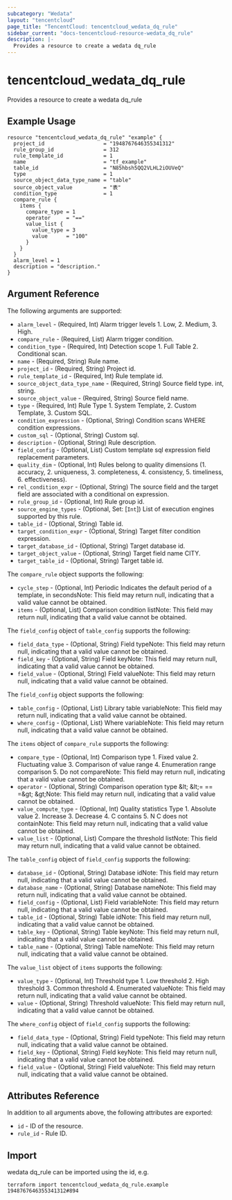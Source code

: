 ```yaml
---
subcategory: "Wedata"
layout: "tencentcloud"
page_title: "TencentCloud: tencentcloud_wedata_dq_rule"
sidebar_current: "docs-tencentcloud-resource-wedata_dq_rule"
description: |-
  Provides a resource to create a wedata dq_rule
---
```


# tencentcloud_wedata_dq_rule

Provides a resource to create a wedata dq_rule

## Example Usage

```hcl
resource "tencentcloud_wedata_dq_rule" "example" {
  project_id                   = "1948767646355341312"
  rule_group_id                = 312
  rule_template_id             = 1
  name                         = "tf_example"
  table_id                     = "N85hbsh5QQ2VLHL2iOUVeQ"
  type                         = 1
  source_object_data_type_name = "table"
  source_object_value          = "表"
  condition_type               = 1
  compare_rule {
    items {
      compare_type = 1
      operator     = "=="
      value_list {
        value_type = 3
        value      = "100"
      }
    }
  }
  alarm_level = 1
  description = "description."
}
```

## Argument Reference

The following arguments are supported:

* `alarm_level` - (Required, Int) Alarm trigger levels 1. Low, 2. Medium, 3. High.
* `compare_rule` - (Required, List) Alarm trigger condition.
* `condition_type` - (Required, Int) Detection scope 1. Full Table 2. Conditional scan.
* `name` - (Required, String) Rule name.
* `project_id` - (Required, String) Project id.
* `rule_template_id` - (Required, Int) Rule template id.
* `source_object_data_type_name` - (Required, String) Source field type. int, string.
* `source_object_value` - (Required, String) Source field name.
* `type` - (Required, Int) Rule Type 1. System Template, 2. Custom Template, 3. Custom SQL.
* `condition_expression` - (Optional, String) Condition scans WHERE condition expressions.
* `custom_sql` - (Optional, String) Custom sql.
* `description` - (Optional, String) Rule description.
* `field_config` - (Optional, List) Custom template sql expression field replacement parameters.
* `quality_dim` - (Optional, Int) Rules belong to quality dimensions (1. accuracy, 2. uniqueness, 3. completeness, 4. consistency, 5. timeliness, 6. effectiveness).
* `rel_condition_expr` - (Optional, String) The source field and the target field are associated with a conditional on expression.
* `rule_group_id` - (Optional, Int) Rule group id.
* `source_engine_types` - (Optional, Set: [`Int`]) List of execution engines supported by this rule.
* `table_id` - (Optional, String) Table id.
* `target_condition_expr` - (Optional, String) Target filter condition expression.
* `target_database_id` - (Optional, String) Target database id.
* `target_object_value` - (Optional, String) Target field name  CITY.
* `target_table_id` - (Optional, String) Target table id.

The `compare_rule` object supports the following:

* `cycle_step` - (Optional, Int) Periodic Indicates the default period of a template, in secondsNote: This field may return null, indicating that a valid value cannot be obtained.
* `items` - (Optional, List) Comparison condition listNote: This field may return null, indicating that a valid value cannot be obtained.

The `field_config` object of `table_config` supports the following:

* `field_data_type` - (Optional, String) Field typeNote: This field may return null, indicating that a valid value cannot be obtained.
* `field_key` - (Optional, String) Field keyNote: This field may return null, indicating that a valid value cannot be obtained.
* `field_value` - (Optional, String) Field valueNote: This field may return null, indicating that a valid value cannot be obtained.

The `field_config` object supports the following:

* `table_config` - (Optional, List) Library table variableNote: This field may return null, indicating that a valid value cannot be obtained.
* `where_config` - (Optional, List) Where variableNote: This field may return null, indicating that a valid value cannot be obtained.

The `items` object of `compare_rule` supports the following:

* `compare_type` - (Optional, Int) Comparison type 1. Fixed value 2. Fluctuating value 3. Comparison of value range 4. Enumeration range comparison 5. Do not compareNote: This field may return null, indicating that a valid value cannot be obtained.
* `operator` - (Optional, String) Comparison operation type &amp;lt; &amp;lt;= == =&amp;gt; &amp;gt;Note: This field may return null, indicating that a valid value cannot be obtained.
* `value_compute_type` - (Optional, Int) Quality statistics Type 1. Absolute value 2. Increase 3. Decrease 4. C contains 5. N C does not containNote: This field may return null, indicating that a valid value cannot be obtained.
* `value_list` - (Optional, List) Compare the threshold listNote: This field may return null, indicating that a valid value cannot be obtained.

The `table_config` object of `field_config` supports the following:

* `database_id` - (Optional, String) Database idNote: This field may return null, indicating that a valid value cannot be obtained.
* `database_name` - (Optional, String) Database nameNote: This field may return null, indicating that a valid value cannot be obtained.
* `field_config` - (Optional, List) Field variableNote: This field may return null, indicating that a valid value cannot be obtained.
* `table_id` - (Optional, String) Table idNote: This field may return null, indicating that a valid value cannot be obtained.
* `table_key` - (Optional, String) Table keyNote: This field may return null, indicating that a valid value cannot be obtained.
* `table_name` - (Optional, String) Table nameNote: This field may return null, indicating that a valid value cannot be obtained.

The `value_list` object of `items` supports the following:

* `value_type` - (Optional, Int) Threshold type 1. Low threshold 2. High threshold 3. Common threshold 4. Enumerated valueNote: This field may return null, indicating that a valid value cannot be obtained.
* `value` - (Optional, String) Threshold valueNote: This field may return null, indicating that a valid value cannot be obtained.

The `where_config` object of `field_config` supports the following:

* `field_data_type` - (Optional, String) Field typeNote: This field may return null, indicating that a valid value cannot be obtained.
* `field_key` - (Optional, String) Field keyNote: This field may return null, indicating that a valid value cannot be obtained.
* `field_value` - (Optional, String) Field valueNote: This field may return null, indicating that a valid value cannot be obtained.

## Attributes Reference

In addition to all arguments above, the following attributes are exported:

* `id` - ID of the resource.
* `rule_id` - Rule ID.


## Import

wedata dq_rule can be imported using the id, e.g.

```
terraform import tencentcloud_wedata_dq_rule.example 1948767646355341312#894
```


